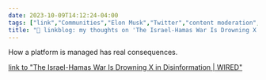 ```yaml
---
date: 2023-10-09T14:12:24-04:00
tags: ["link","Communities","Elon Musk","Twitter","content moderation","disinformation","misinformation"]
title: "🔗 linkblog: my thoughts on 'The Israel-Hamas War Is Drowning X in Disinformation | WIRED'"
---
```

How a platform is managed has real consequences.

[link to "The Israel-Hamas War Is Drowning X in Disinformation | WIRED"](https://www.wired.com/story/x-israel-hamas-war-disinformation/)
